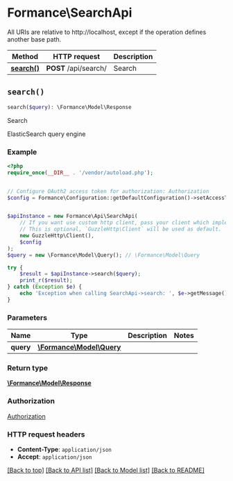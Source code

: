 # Formance\SearchApi

All URIs are relative to http://localhost, except if the operation defines another base path.

| Method | HTTP request | Description |
| ------------- | ------------- | ------------- |
| [**search()**](SearchApi.md#search) | **POST** /api/search/ | Search |


## `search()`

```php
search($query): \Formance\Model\Response
```

Search

ElasticSearch query engine

### Example

```php
<?php
require_once(__DIR__ . '/vendor/autoload.php');


// Configure OAuth2 access token for authorization: Authorization
$config = Formance\Configuration::getDefaultConfiguration()->setAccessToken('YOUR_ACCESS_TOKEN');


$apiInstance = new Formance\Api\SearchApi(
    // If you want use custom http client, pass your client which implements `GuzzleHttp\ClientInterface`.
    // This is optional, `GuzzleHttp\Client` will be used as default.
    new GuzzleHttp\Client(),
    $config
);
$query = new \Formance\Model\Query(); // \Formance\Model\Query

try {
    $result = $apiInstance->search($query);
    print_r($result);
} catch (Exception $e) {
    echo 'Exception when calling SearchApi->search: ', $e->getMessage(), PHP_EOL;
}
```

### Parameters

| Name | Type | Description  | Notes |
| ------------- | ------------- | ------------- | ------------- |
| **query** | [**\Formance\Model\Query**](../Model/Query.md)|  | |

### Return type

[**\Formance\Model\Response**](../Model/Response.md)

### Authorization

[Authorization](../../README.md#Authorization)

### HTTP request headers

- **Content-Type**: `application/json`
- **Accept**: `application/json`

[[Back to top]](#) [[Back to API list]](../../README.md#endpoints)
[[Back to Model list]](../../README.md#models)
[[Back to README]](../../README.md)
